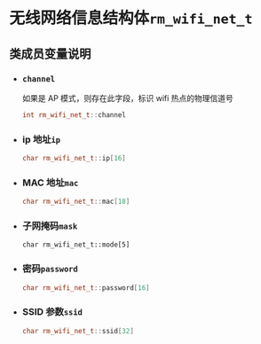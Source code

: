 # 无线网络信息结构体`rm_wifi_net_t`

## 类成员变量说明

- ### `channel`

    如果是 AP 模式，则存在此字段，标识 wifi 热点的物理信道号

    ```C++
    int rm_wifi_net_t::channel
    ```

- ### ip 地址`ip`

    ```C++
    char rm_wifi_net_t::ip[16]
    ```

- ### MAC 地址`mac`

    ```C++
    char rm_wifi_net_t::mac[18]
    ```

- ### 子网掩码`mask`

    ```++
    char rm_wifi_net_t::mode[5]
    ```

- ### 密码`password`

    ```C++
    char rm_wifi_net_t::password[16]
    ```

- ### SSID 参数`ssid`

    ```C++
    char rm_wifi_net_t::ssid[32]
    ```
